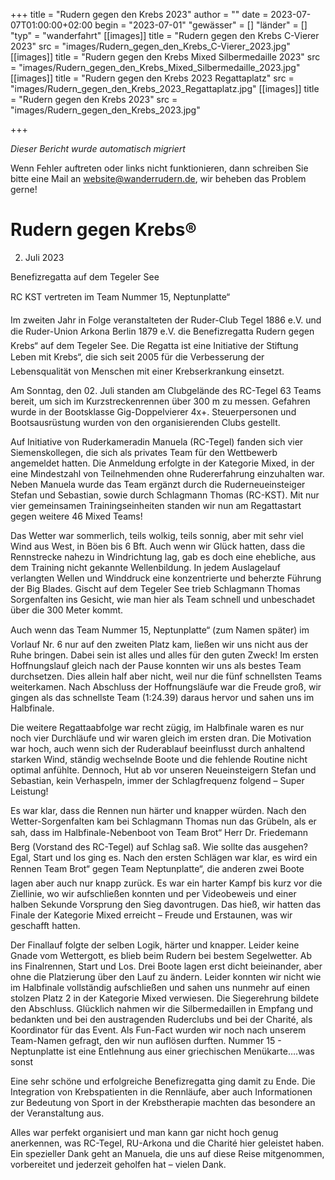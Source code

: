 +++
title = "Rudern gegen den Krebs 2023"
author = ""
date = 2023-07-07T01:00:00+02:00
begin = "2023-07-01"
"gewässer" = []
"länder" = []
"typ" = "wanderfahrt"
[[images]]
title = "Rudern gegen den Krebs C-Vierer 2023"
src = "images/Rudern_gegen_den_Krebs_C-Vierer_2023.jpg"
[[images]]
title = "Rudern gegen den Krebs Mixed Silbermedaille 2023"
src = "images/Rudern_gegen_den_Krebs_Mixed_Silbermedaille_2023.jpg"
[[images]]
title = "Rudern gegen den Krebs 2023 Regattaplatz"
src = "images/Rudern_gegen_den_Krebs_2023_Regattaplatz.jpg"
[[images]]
title = "Rudern gegen den Krebs 2023"
src = "images/Rudern_gegen_den_Krebs_2023.jpg"

+++


*Dieser Bericht wurde automatisch migriert*

Wenn Fehler auftreten oder links nicht funktionieren, dann schreiben Sie bitte eine Mail an website@wanderrudern.de, wir beheben das Problem gerne!



# Rudern gegen Krebs®


02. Juli 2023

Benefizregatta auf dem Tegeler See

RC KST vertreten im Team Nummer 15, Neptunplatte“

Im zweiten Jahr in Folge veranstalteten der Ruder-Club Tegel 1886 e.V. und die Ruder-Union Arkona Berlin 1879 e.V. die Benefizregatta Rudern gegen Krebs“ auf dem Tegeler See. Die Regatta ist eine Initiative der Stiftung Leben mit Krebs“, die sich seit 2005 für die Verbesserung der Lebensqualität von Menschen mit einer Krebserkrankung einsetzt.

Am Sonntag, den 02. Juli standen am Clubgelände des RC-Tegel 63 Teams bereit, um sich im Kurzstreckenrennen über 300 m zu messen. Gefahren wurde in der Bootsklasse Gig-Doppelvierer 4x+. Steuerpersonen und Bootsausrüstung wurden von den organisierenden Clubs gestellt.

Auf Initiative von Ruderkameradin Manuela (RC-Tegel) fanden sich vier Siemenskollegen, die sich als privates Team für den Wettbewerb angemeldet hatten. Die Anmeldung erfolgte in der Kategorie Mixed, in der eine Mindestzahl von Teilnehmenden ohne Rudererfahrung einzuhalten war. Neben Manuela wurde das Team ergänzt durch die Ruderneueinsteiger Stefan und Sebastian, sowie durch Schlagmann Thomas (RC-KST). Mit nur vier gemeinsamen Trainingseinheiten standen wir nun am Regattastart gegen weitere 46 Mixed Teams!

Das Wetter war sommerlich, teils wolkig, teils sonnig, aber mit sehr viel Wind aus West, in Böen bis 6 Bft. Auch wenn wir Glück hatten, dass die Rennstrecke nahezu in Windrichtung lag, gab es doch eine ehebliche, aus dem Training nicht gekannte Wellenbildung. In jedem Auslagelauf verlangten Wellen und Winddruck eine konzentrierte und beherzte Führung der Big Blades. Gischt auf dem Tegeler See trieb Schlagmann Thomas Sorgenfalten ins Gesicht, wie man hier als Team schnell und unbeschadet über die 300 Meter kommt.

Auch wenn das Team Nummer 15, Neptunplatte“ (zum Namen später) im Vorlauf Nr. 6 nur auf den zweiten Platz kam, ließen wir uns nicht aus der Ruhe bringen. Dabei sein ist alles und alles für den guten Zweck! Im ersten Hoffnungslauf gleich nach der Pause konnten wir uns als bestes Team durchsetzen. Dies allein half aber nicht, weil nur die fünf schnellsten Teams weiterkamen. Nach Abschluss der Hoffnungsläufe war die Freude groß, wir gingen als das schnellste Team (1:24.39) daraus hervor und sahen uns im Halbfinale.

Die weitere Regattaabfolge war recht zügig, im Halbfinale waren es nur noch vier Durchläufe und wir waren gleich im ersten dran. Die Motivation war hoch, auch wenn sich der Ruderablauf beeinflusst durch anhaltend starken Wind, ständig wechselnde Boote und die fehlende Routine nicht optimal anfühlte. Dennoch, Hut ab vor unseren Neueinsteigern Stefan und Sebastian, kein Verhaspeln, immer der Schlagfrequenz folgend – Super Leistung!

Es war klar, dass die Rennen nun härter und knapper würden. Nach den Wetter-Sorgenfalten kam bei Schlagmann Thomas nun das Grübeln, als er sah, dass im Halbfinale-Nebenboot von Team Brot“ Herr Dr. Friedemann Berg (Vorstand des RC-Tegel) auf Schlag saß. Wie sollte das ausgehen? Egal, Start und los ging es. Nach den ersten Schlägen war klar, es wird ein Rennen Team Brot“ gegen Team Neptunplatte“, die anderen zwei Boote lagen aber auch nur knapp zurück. Es war ein harter Kampf bis kurz vor die Ziellinie, wo wir aufschließen konnten und per Videobeweis und einer halben Sekunde Vorsprung den Sieg davontrugen. Das hieß, wir hatten das Finale der Kategorie Mixed erreicht – Freude und Erstaunen, was wir geschafft hatten.

Der Finallauf folgte der selben Logik, härter und knapper. Leider keine Gnade vom Wettergott, es blieb beim Rudern bei bestem Segelwetter. Ab ins Finalrennen, Start und Los. Drei Boote lagen erst dicht beieinander, aber ohne die Platzierung über den Lauf zu ändern. Leider konnten wir nicht wie im Halbfinale vollständig aufschließen und sahen uns nunmehr auf einen stolzen Platz 2 in der Kategorie Mixed verwiesen. Die Siegerehrung bildete den Abschluss. Glücklich nahmen wir die Silbermedaillen in Empfang und bedankten und bei den austragenden Ruderclubs und bei der Charité, als Koordinator für das Event. Als Fun-Fact wurden wir noch nach unserem Team-Namen gefragt, den wir nun auflösen durften. Nummer 15 - Neptunplatte ist eine Entlehnung aus einer griechischen Menükarte….was sonst 

Eine sehr schöne und erfolgreiche Benefizregatta ging damit zu Ende. Die Integration von Krebspatienten in die Rennläufe, aber auch Informationen zur Bedeutung von Sport in der Krebstherapie machten das besondere an der Veranstaltung aus.

Alles war perfekt organisiert und man kann gar nicht hoch genug anerkennen, was RC-Tegel, RU-Arkona und die Charité hier geleistet haben. Ein spezieller Dank geht an Manuela, die uns auf diese Reise mitgenommen, vorbereitet und jederzeit geholfen hat – vielen Dank.